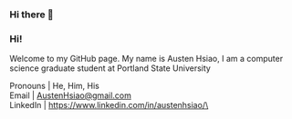 ### Hi there 👋

<!--
**AustenHsiao/AustenHsiao** is a ✨ _special_ ✨ repository because its `README.md` (this file) appears on your GitHub profile.

Here are some ideas to get you started:

- 🔭 I’m currently working on ...
- 🌱 I’m currently learning ...
- 👯 I’m looking to collaborate on ...
- 🤔 I’m looking for help with ...
- 💬 Ask me about ...
- 📫 How to reach me: ...
- 😄 Pronouns: ...
- ⚡ Fun fact: ...
-->
### Hi!
Welcome to my GitHub page. My name is Austen Hsiao, I am a computer science graduate student at Portland State University

Pronouns | He, Him, His\
Email | AustenHsiao@gmail.com\
LinkedIn | https://www.linkedin.com/in/austenhsiao/\

